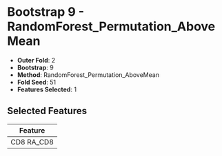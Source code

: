 # Bootstrap 9 - RandomForest_Permutation_AboveMean

- **Outer Fold**: 2
- **Bootstrap**: 9
- **Method**: RandomForest_Permutation_AboveMean
- **Fold Seed**: 51
- **Features Selected**: 1

## Selected Features

| Feature |
|---------|
| CD8 RA_CD8 |
